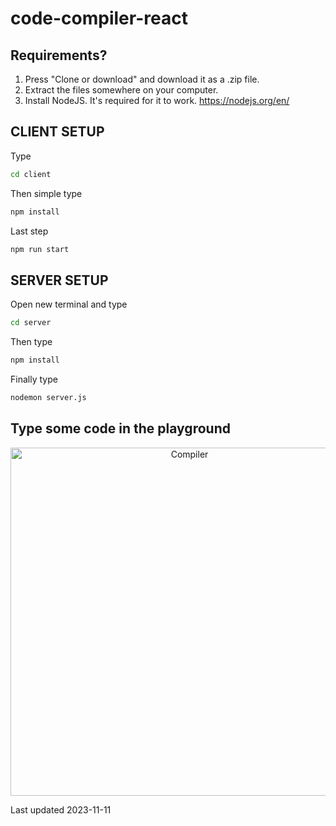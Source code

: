 # code-compiler-react




## Requirements?

1. Press "Clone or download" and download it as a .zip file. 
2. Extract the files somewhere on your computer. 
3. Install NodeJS. It's required for it to work. https://nodejs.org/en/

## CLIENT SETUP

Type
```sh
cd client
```

Then simple type
```sh
npm install
```

Last step
```sh
npm run start
```



## SERVER SETUP


Open new terminal and type
```sh
cd server
```

Then type
```sh
npm install
```

Finally type
```sh
nodemon server.js
```


## Type some code in the playground 

<p align="center">
<img src="https://cdn.discordapp.com/attachments/622826738174394419/1172971942463156284/code_compiler.png?ex=6562423f&is=654fcd3f&hm=01d50d3f119d176449d5242ca6d809a64afce1a81b0fd429533cfd4b76bea57d&" alt="Compiler" title="Kingfisher" width="557"/>
</p>


<p>Last updated 2023-11-11</p>
